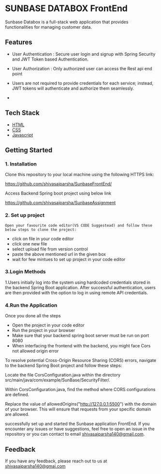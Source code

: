 
# SUNBASE DATABOX FrontEnd
 Sunbase Databox is a full-stack web application that provides functionalities for managing customer data.
 




## Features 

- User Authentication         :   Secure user login and          signup with Spring Security and JWT Token based Authentication.

- User Authorization : Only authorized user can access the Rest api end point

- Users are not required to provide credentials for each service; instead, JWT tokens will authenticate and authorize them seamlessly.

-

## Tech Stack
 

   
   - [HTML](https://developer.mozilla.org/en-US/docs/Web/HTML)
   - [CSS](https://developer.mozilla.org/en-US/docs/Web/CSS)
   - [Javascript](https://www.javascript.com/)
##  Getting Started
  ###  1. Installation

  Clone this repository to your local machine using the following HTTPS link:

  https://github.com/shivasaiparsha/SunbaseFrontEnd/

 Access  Backend Spring boot project using below link

 https://github.com/shivasaiparsha/SunbaseAssignment

  


 ### 2. Set up project

    Open your favourite code editor(VS CODE Suggestead) and follow these below steps to clone the project:

- click on file in your code editor
- click one new file
- select upload file from version control
- paste the above mentioned url in the given box
- wait for few mintues to set up project in your code editor

### 3.Login Methods
1.Users initially log into the system using hardcoded credentials stored in the backend Spring Boot application. After successful authentication, users are then provided with the option to log in using remote API credentials.
 

  ### 4.Run the Application
  Once you done all the steps

  - Open the project in your code editor
  - Run the project in your browser
 - Make sure that your backend spring boot server must be run on port 8080
 - When interfacing the frontend with the backend, you might face Cors not allowed origin error 
 
 To resolve potential Cross-Origin Resource Sharing (CORS) errors, navigate to the backend Spring Boot project and follow these steps:

Locate the file CorsConfiguration.java within the directory src/main/java/com/example/SunBase/SecurityFilter/.

Within CorsConfiguration.java, find the method where CORS configurations are defined.

Replace the value of allowedOrigins("http://127.0.0.1:5500") with the domain of your browser. This will ensure that requests from your specific domain are allowed.

 successfully set up and started the Sunbase application FrontEnd. If you encounter any issues or have suggestions, feel free to open an issue in the repository or you can contact to email shivasaiparsha140@gmail.com.

 


## Feedback

If you have any feedback, please reach out to us at shivasaiparsha140@gmai.com

